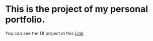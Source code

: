 
# This is the project of my personal portfolio.

You can see the UI project in this [Link](https://www.figma.com/files/project/17046839/Portfolio-webPage)